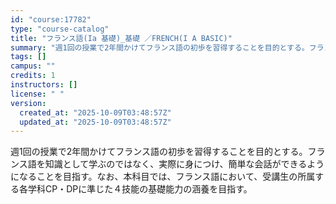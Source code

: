 ```yaml
---
id: "course:17782"
type: "course-catalog"
title: "フランス語(Ia 基礎)_基礎 ／FRENCH(I A BASIC)"
summary: "週1回の授業で2年間かけてフランス語の初歩を習得することを目的とする。フランス語を知識として学ぶのではなく、実際に身につけ、簡単な会話ができるようになることを目指す。なお、本科目では、フランス語において、受講生の所属する各学科CP・DPに準…"
tags: []
campus: ""
credits: 1
instructors: []
license: " "
version:
  created_at: "2025-10-09T03:48:57Z"
  updated_at: "2025-10-09T03:48:57Z"
---
```


週1回の授業で2年間かけてフランス語の初歩を習得することを目的とする。フランス語を知識として学ぶのではなく、実際に身につけ、簡単な会話ができるようになることを目指す。なお、本科目では、フランス語において、受講生の所属する各学科CP・DPに準じた４技能の基礎能力の涵養を目指す。

